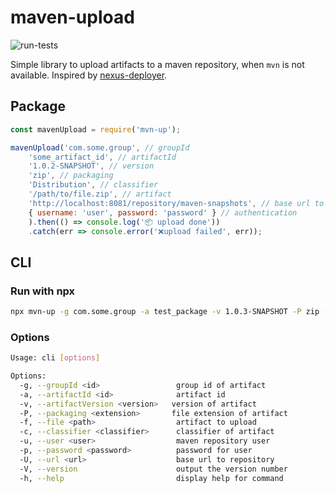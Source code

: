 # maven-upload
![run-tests](https://github.com/Auo/maven-upload/workflows/run-tests/badge.svg?branch=master)

Simple library to upload artifacts to a maven repository, when `mvn` is not available. Inspired by [nexus-deployer](https://github.com/cthorne66/nexus-deployer).

## Package

```js
const mavenUpload = require('mvn-up');

mavenUpload('com.some.group', // groupId
    'some_artifact_id', // artifactId
    '1.0.2-SNAPSHOT', // version
    'zip', // packaging
    'Distribution', // classifier
    '/path/to/file.zip', // artifact
    'http://localhost:8081/repository/maven-snapshots', // base url to repo
    { username: 'user', password: 'password' } // authentication
    ).then(() => console.log('📦 upload done'))
    .catch(err => console.error('❌upload failed', err));
```

## CLI

### Run with npx
```bash
npx mvn-up -g com.some.group -a test_package -v 1.0.3-SNAPSHOT -P zip -f ./test/test.zip -u username -p password -U http://localhost:8081/repository/maven-snapshots
```

### Options

```bash
Usage: cli [options]

Options:
  -g, --groupId <id>                 group id of artifact
  -a, --artifactId <id>              artifact id
  -v, --artifactVersion <version>   version of artifact
  -P, --packaging <extension>       file extension of artifact
  -f, --file <path>                  artifact to upload
  -c, --classifier <classifier>      classifier of artifact
  -u, --user <user>                  maven repository user
  -p, --password <password>          password for user
  -U, --url <url>                    base url to repository
  -V, --version                      output the version number
  -h, --help                         display help for command
```
